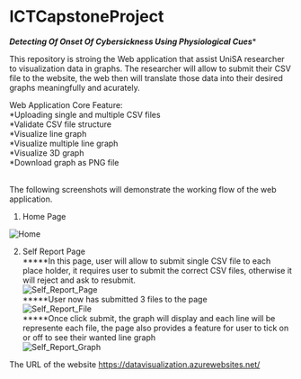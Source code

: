 # ICTCapstoneProject

*****Detecting Of Onset Of Cybersickness Using Physiological Cues******

This repository is stroing the Web application that assist UniSA researcher to visualization data in graphs.
The researcher will allow to submit their CSV file to the website, the web then will translate those data
into their desired graphs meaningfully and acurately.<br>

Web Application Core Feature:<br>
  *Uploading single and multiple CSV files <br>
  *Validate CSV file structure <br>
  *Visualize line graph <br>
  *Visualize multiple line graph <br>
  *Visualize 3D graph <br>
  *Download graph as PNG file <br>
 <br>

The following screenshots will demonstrate the working flow of the web application.

1. Home Page

![Home](https://github.com/user-attachments/assets/6d9ce97a-c280-4050-b490-811988a161e2)

2. Self Report Page <br>
*****In this page, user will allow to submit single CSV file to each place holder, it requires user to submit the correct CSV files, otherwise it will reject and ask to resubmit. <br>
![Self_Report_Page](https://github.com/user-attachments/assets/023a2485-1ee1-4831-800c-173e07bbad2f) <br>
*****User now has submitted 3 files to the page <br>
![Self_Report_File](https://github.com/user-attachments/assets/8d2c6334-1d8e-4dea-8463-91b1a6b974ca) <br>
*****Once click submit, the graph will display and each line will be represente each file, the page also provides a feature for user to tick on or off to see their wanted line graph <br>
![Self_Report_Graph](https://github.com/user-attachments/assets/36c280cf-5068-4e8c-834d-2a1edc20bd2a) <br>

 The URL of the website https://datavisualization.azurewebsites.net/ 
